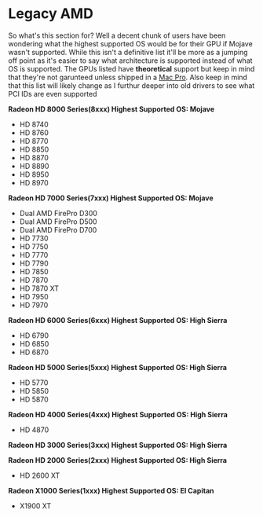 # Legacy AMD

So what's this section for? Well a decent chunk of users have been wondering what the highest supported OS would be for their GPU if Mojave wasn't supported. While this isn't a definitive list it'll be more as a jumping off point as it's easier to say what architecture is supported instead of what OS is supported. The GPUs listed have **theoretical** support but keep in mind that they're not garunteed unless shipped in a [Mac Pro](https://support.apple.com/en-lamr/HT201805). Also keep in mind that this list will likely change as I furthur deeper into old drivers to see what PCI IDs are even supported

**Radeon HD 8000 Series(8xxx) Highest Supported OS: Mojave**

* HD 8740
* HD 8760
* HD 8770
* HD 8850
* HD 8870
* HD 8890
* HD 8950
* HD 8970

**Radeon HD 7000 Series(7xxx) Highest Supported OS: Mojave**

* Dual AMD FirePro D300
* Dual AMD FirePro D500
* Dual AMD FirePro D700
* HD 7730
* HD 7750
* HD 7770
* HD 7790
* HD 7850
* HD 7870
* HD 7870 XT
* HD 7950
* HD 7970

**Radeon HD 6000 Series\(6xxx\) Highest Supported OS: High Sierra**

* HD 6790
* HD 6850
* HD 6870

**Radeon HD 5000 Series\(5xxx\) Highest Supported OS: High Sierra**

* HD 5770
* HD 5850
* HD 5870 

**Radeon HD 4000 Series\(4xxx\) Highest Supported OS: High Sierra**

* HD 4870

**Radeon HD 3000 Series\(3xxx\) Highest Supported OS: High Sierra**

**Radeon HD 2000 Series\(2xxx\) Highest Supported OS: High Sierra**

* HD 2600 XT

**Radeon X1000 Series\(1xxx\) Highest Supported OS: El Capitan**

* X1900 XT

